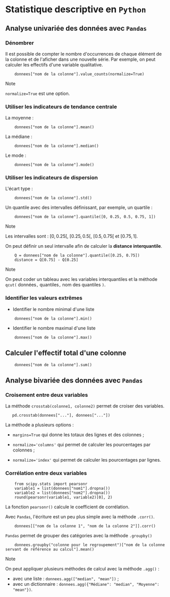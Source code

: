 # Statistique descriptive en `Python`

## Analyse univariée des données avec `Pandas`

### Dénombrer

Il est possible de compter le nombre d'occurrences de chaque élément de la colonne et de l'aficher dans une nouvelle série. Par exemple, on peut calculer les effectifs d'une variable qualitative.

```
    donnees["nom de la colonne"].value_counts(normalize=True)
```

> [!NOTE]
> `normalize=True` est une option.

### Utiliser les indicateurs de tendance centrale

La moyenne :

```
    donnees["nom de la colonne"].mean()
```

La médiane :

```
    donnees["nom de la colonne"].median()
```

Le mode :

```
    donnees["nom de la colonne"].mode()
```

### Utiliser les indicateurs de dispersion

L'écart type :

```
    donnees["nom de la colonne"].std()
```

Un quantile avec des intervalles définissant, par exemple, un quartile :

```
    donnees["nom de la colonne"].quantile([0, 0.25, 0.5, 0.75, 1])
```

> [!NOTE]
> Les intervalles sont : $\left[ 0, 0.25 \right[$, $\left[ 0.25, 0.5 \right[$, $\left[ 0.5, 0.75 \right[$ et $\left[ 0.75, 1 \right]$.

On peut définir un seul intervalle afin de calculer la **distance interquantile**.

```
    Q = donnees["nom de la colonne"].quantile([0.25, 0.75])
    distance = Q[0.75] - Q[0.25]
```

> [!NOTE]
> On peut coder un tableau avec les variables interquantiles et la méthode `qcut(` données`,` quantiles`,` nom des quantiles `)`.

### Identifier les valeurs extrêmes

- Identifier le nombre minimal d'une liste

```
    donnees["nom de la colonne"].min()
```

- Identifier le nombre maximal d'une liste

```
    donnees["nom de la colonne"].max()
```

## Calculer l'effectif total d'une colonne

```
    donnees["nom de la colonne"].sum()
```

## Analyse bivariée des données avec `Pandas`

### Croisement entre deux variables

La méthode `crosstab(colonne1, colonne2)` permet de croiser des variables.

```
   pd.crosstab(donnees["..."], donnees["..."]) 
```

La méthode a plusieurs options :

- `margins=True` qui donne les totaux des lignes et des colonnes ;

- `normalize='columns'` qui permet de calculer les pourcentages par colonnes ;

- `normalize='index'` qui permet de calculer les pourcentages par lignes.

### Corrélation entre deux variables

```
    from scipy.stats import pearsonr
    variable1 = list(donnees["nom1"].dropna())
    variable2 = list(donnees["nom2"].dropna())
    round(pearsonr(variable1, variable2)[0], 2)
```

La fonction `pearsonr()` calcule le coefficient de corrélation.

Avec `Pandas`, l'écriture est un peu plus simple avec la méthode `.corr()`.

```
    donnees[["nom de la colonne 1", "nom de la colonne 2"]].corr()
```

`Pandas` permet de grouper des catégories avec la méthode `.groupby()`

```
    donnees.groupby("colonne pour le regroupement")["nom de la colonne servant de référence au calcul"].mean()
```

> [!NOTE]
> On peut appliquer plusieurs méthodes de calcul avec la méthode `.agg()` :
> - avec une liste : `donnees.agg(["median", "mean"])` ;
> - avec un dictionnaire : `donnees.agg({"Médiane": "median", "Moyenne": "mean"})`.
